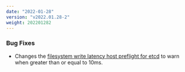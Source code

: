 ```yaml
---
date: "2022-01-28"
version: "v2022.01.28-2"
weight: 202201282
---
```


### <span class="label label-orange">Bug Fixes</span>
- Changes the [filesystem write latency host preflight for etcd](/docs/install-with-kurl/host-preflights#primary-nodes) to warn when greater than or equal to 10ms.